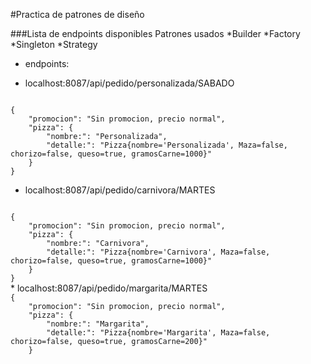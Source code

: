 #Practica de patrones de diseño

###Lista de endpoints disponibles
Patrones usados 
*Builder
*Factory
*Singleton
*Strategy

- endpoints:


* localhost:8087/api/pedido/personalizada/SABADO

<code>
{
	"promocion": "Sin promocion, precio normal",
	"pizza": {
		"nombre:": "Personalizada",
		"detalle:": "Pizza{nombre='Personalizada', Maza=false, chorizo=false, queso=true, gramosCarne=1000}"
	}
}
</code>

* localhost:8087/api/pedido/carnivora/MARTES
<code>
{
	"promocion": "Sin promocion, precio normal",
	"pizza": {
		"nombre:": "Carnivora",
		"detalle:": "Pizza{nombre='Carnivora', Maza=false, chorizo=false, queso=true, gramosCarne=1000}"
	}
}
</code>
* localhost:8087/api/pedido/margarita/MARTES


<code>
{
	"promocion": "Sin promocion, precio normal",
	"pizza": {
		"nombre:": "Margarita",
		"detalle:": "Pizza{nombre='Margarita', Maza=false, chorizo=false, queso=true, gramosCarne=200}"
	}
</code>
